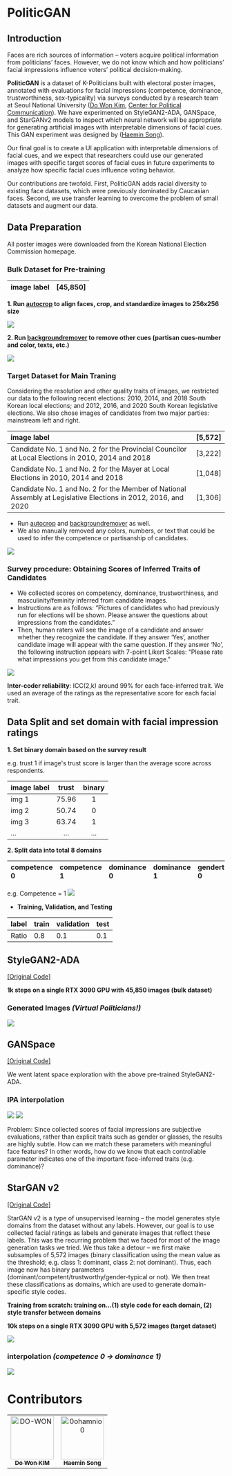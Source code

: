 # PoliticGAN

## Introduction
Faces are rich sources of information – voters acquire political information from politicians’ faces. However, we do not know which and how politicians’ facial impressions influence voters’ political decision-making. 

**PoliticGAN** is a dataset of K-Politicians built with electoral poster images, annotated with evaluations for facial impressions (competence, dominance, trustworthiness, sex-typicality) via surveys conducted by a research team at Seoul National University ([Do Won Kim](https://github.com/DO-WON), [Center for Political Communication](http://cpc.snu.ac.kr/)). We have experimented on StyleGAN2-ADA, GANSpace, and StarGANv2 models to inspect which neural network will be appropriate for generating artificial images with interpretable dimensions of facial cues. This GAN experiment was designed by ([Haemin Song](https://github.com/0ohamnio0)).

Our final goal is to create a UI application with interpretable dimensions of facial cues, and we expect that researchers could use our generated images with specific target scores of facial cues in future experiments to analyze how specific facial cues influence voting behavior.

Our contributions are twofold. First, PoliticGAN adds racial diversity to existing face datasets, which were previously dominated by Caucasian faces. Second, we use transfer learning to overcome the problem of small datasets and augment our data. 

## Data Preparation
All poster images were downloaded from the Korean National Election Commission homepage. 
### Bulk Dataset for Pre-training

| image label        | [45,850] |
| :------------------|------|



**1. Run [autocrop](https://github.com/leblancfg/autocrop) to align faces, crop, and standardize images to 256x256 size**

<img src="./img/bulk_w_bg.PNG">

**2. Run [backgroundremover](https://github.com/nadermx/backgroundremover) to remove other cues (partisan cues-number and color, texts, etc.)**

<img src="./img/bulk.PNG">


### Target Dataset for Main Traning

Considering the resolution and other quality traits of images, we restricted our data to the following recent elections: 2010, 2014, and 2018 South Korean local elections; and 2012, 2016, and 2020 South Korean legislative elections. We also chose images of candidates from two major parties: mainstream left and right.

| image label                                                                                                          | [5,572] |
| :--------------------------------------------------------------------------------------------------------------------|---------|
|Candidate No. 1 and No. 2 for the Provincial Councilor at Local Elections in 2010, 2014 and 2018                      | [3,222] |
|Candidate No. 1 and No. 2 for the Mayer at Local Elections in 2010, 2014 and 2018                                     | [1,048] |
|Candidate No. 1 and No. 2 for the Member of National Assembly at Legislative Elections in 2012, 2016, and 2020        | [1,306] |

- Run [autocrop](https://github.com/leblancfg/autocrop) and [backgroundremover](https://github.com/nadermx/backgroundremover) as well.
- We also manually removed any colors, numbers, or text that could be used to infer the competence or partisanship of candidates. 

<img src="./img/mayer_male.PNG">

### Survey procedure: Obtaining Scores of Inferred Traits of Candidates
- We collected scores on competency, dominance, trustworthiness, and masculinity/feminity inferred from candidate images. 
- Instructions are as follows: “Pictures of candidates who had previously run for elections will be shown. Please answer the questions about impressions from the candidates.” 
- Then, human raters will see the image of a candidate and answer whether they recognize the candidate. If they answer ‘Yes’, another candidate image will appear with the same question. If they answer ‘No’, the following instruction appears with 7-point Likert Scales: “Please rate what impressions you get from this candidate image." 

<img src="./img/survey1.PNG">

**Inter-coder reliability**: ICC(2,k) around 99% for each face-inferred trait.
We used an average of the ratings as the representative score for each facial trait. 


## Data Split and set domain with facial impression ratings 

**1. Set binary domain based on the survey result**

e.g. trust 1 if image's trust score is larger than the average score across respondents. 

| image label          | trust             |  binary           | 
| :------------------- | :----------------:| :----------------:|
| img  1               | 75.96             | 1                 |
| img  2               | 50.74             | 0                 |
| img  3               | 63.74             | 1                 |
| ...                  | ...               | ...               |

**2. Split data into total 8 domains**

|competence 0 | competence 1 | dominance 0 | dominance 1 | gendertyp 0 | gendertyp 1 | trust 0 | trust 1 |
|:----------- |:-----------  |:----------- |:----------- |:----------- |:----------- |:--------|:--------|

e.g. Competence = 1 
<img src="./img/competence_1.PNG">


- **Training, Validation, and Testing**

| label | train | validation | test |
|:----------- |:-----------  |:----------- |:----------- |
|Ratio | 0.8 | 0.1 |0.1 |


## StyleGAN2-ADA
[[Original Code]](https://github.com/NVlabs/stylegan2-ada-pytorch)

**1k steps on a single RTX 3090 GPU with 45,850 images (bulk dataset)**

### Generated Images *(Virtual Politicians!)*

<img src="./img/stylegan2-ada.png">

## GANSpace
[[Original Code]](https://github.com/harskish/ganspace)

We went latent space exploration with the above pre-trained StyleGAN2-ADA.

### IPA interpolation 

<img src="./img/ganspace (1).jpg">
<img src="./img/ganspace (2).jpg">

Problem: Since collected scores of facial impressions are subjective evaluations, rather than explicit traits such as gender or glasses, the results are highly subtle. How can we match these parameters with meaningful face features? In other words, how do we know that each controllable parameter indicates one of the important face-inferred traits (e.g. dominance)? 


## StarGAN v2
[[Original Code]](https://github.com/clovaai/stargan-v2)

StarGAN v2 is a type of unsupervised learning – the model generates style domains from the dataset without any labels. However, our goal is to use collected facial ratings as labels and generate images that reflect these labels. This was the recurring problem that we faced for most of the image generation tasks we tried. We thus take a detour – we first make subsamples of 5,572 images (binary classification using the mean value as the threshold; e.g. class 1: dominant, class 2: not dominant). Thus, each image now has binary parameters (dominant/competent/trustworthy/gender-typical or not). We then treat these classifications as domains, which are used to generate domain-specific style codes.

**Training from scratch: training on...(1) style code for each domain, (2) style transfer between domains**

**10k steps on a single RTX 3090 GPU with 5,572 images (target dataset)**

<img src="./img/starganv2 (1).jpg">

### interpolation *(competence 0 -> dominance 1)*

<img src="./img/starganv2 (2).png">



# Contributors
<!-- readme: contributors -start -->
<table>
<tr>
    <td align="center">
        <a href="https://github.com/DO-WON">
            <img src="https://avatars.githubusercontent.com/u/62243691?s=400&u=66042ee73b3b67fc6463b71ec89f8d55b0753e5c&v=4" width="100;" alt="DO-WON"/>
            <br />
            <sub><b>Do Won KIM</b></sub>
        </a>
    </td>
    <td align="center">
        <a href="https://github.com/0ohamnio0">
            <img src="https://avatars.githubusercontent.com/u/67461531?v=4" width="100;" alt="0ohamnio0"/>
            <br />
            <sub><b>Haemin Song</b></sub>
        </a>
<!-- readme: contributors -end -->

